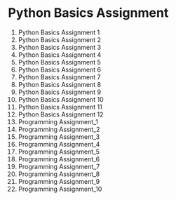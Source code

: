 # Python Basics Assignment
1. Python Basics Assignment 1
2. Python Basics Assignment 2
3. Python Basics Assignment 3
4. Python Basics Assignment 4
5. Python Basics Assignment 5
6. Python Basics Assignment 6
7. Python Basics Assignment 7
8. Python Basics Assignment 8
9. Python Basics Assignment 9
10. Python Basics Assignment 10
11. Python Basics Assignment 11
12. Python Basics Assignment 12
26. Programming Assignment_1
27. Programming Assignment_2
28. Programming Assignment_3
29. Programming Assignment_4
30. Programming Assignment_5
31. Programming Assignment_6
32. Programming Assignment_7
33. Programming Assignment_8
34. Programming Assignment_9
35. Programming Assignment_10
   
